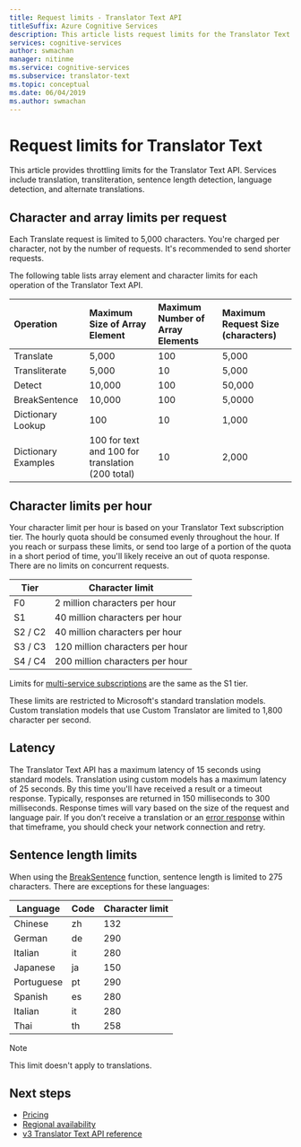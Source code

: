 ```yaml
---
title: Request limits - Translator Text API
titleSuffix: Azure Cognitive Services
description: This article lists request limits for the Translator Text API. Charges are incurred based on character count, not request frequency with a limit of 5,000 characters per request. Character limits are subscription based, with F0 limited to 2 million characters per hour.
services: cognitive-services
author: swmachan
manager: nitinme
ms.service: cognitive-services
ms.subservice: translator-text
ms.topic: conceptual
ms.date: 06/04/2019
ms.author: swmachan
---
```


# Request limits for Translator Text

This article provides throttling limits for the Translator Text API. Services include translation, transliteration, sentence length detection, language detection, and alternate translations.

## Character and array limits per request

Each Translate request is limited to 5,000 characters. You're charged per character, not by the number of requests. It's recommended to send shorter requests.

The following table lists array element and character limits for each operation of the Translator Text API.

| Operation | Maximum Size of Array Element |	Maximum Number of Array Elements |	Maximum Request Size (characters) |
|:----|:----|:----|:----|
| Translate | 5,000	| 100	| 5,000 |
| Transliterate | 5,000	| 10	| 5,000 |
| Detect | 10,000 |	100 |	50,000 |
| BreakSentence | 10,000	| 100 |	5,0000 |
| Dictionary Lookup| 100 |	10	| 1,000 |
| Dictionary Examples | 100 for text and 100 for translation (200 total)| 10|	2,000 |

## Character limits per hour

Your character limit per hour is based on your Translator Text subscription tier. The hourly quota should be consumed evenly throughout the hour. If you reach or surpass these limits, or send too large of a portion of the quota in a short period of time, you'll likely receive an out of quota response. There are no limits on concurrent requests.

| Tier | Character limit |
|------|-----------------|
| F0 | 2 million characters per hour |
| S1 | 40 million characters per hour |
| S2 / C2 | 40 million characters per hour |
| S3 / C3 | 120 million characters per hour |
| S4 / C4 | 200 million characters per hour |

Limits for [multi-service subscriptions](https://docs.microsoft.com/azure/cognitive-services/translator/reference/v3-0-reference#authentication) are the same as the S1 tier.

These limits are restricted to Microsoft's standard translation models. Custom translation models that use Custom Translator are limited to 1,800 character per second.

## Latency

The Translator Text API has a maximum latency of 15 seconds using standard models. Translation using custom models has a maximum latency of 25 seconds. By this time you'll have received a result or a timeout response. Typically, responses are returned in 150 milliseconds to 300 milliseconds. Response times will vary based on the size of the request and language pair. If you don’t receive a translation or an [error response](https://docs.microsoft.com/azure/cognitive-services/translator/reference/v3-0-reference#errors) within that timeframe, you should check your network connection and retry.

## Sentence length limits

When using the [BreakSentence](https://docs.microsoft.com/azure/cognitive-services/translator/reference/v3-0-break-sentence) function, sentence length is limited to 275 characters. There are exceptions for these languages:

| Language | Code | Character limit |
|----------|------|-----------------|
| Chinese | zh | 132 |
| German | de | 290 |
| Italian | it | 280 |
| Japanese | ja | 150 |
| Portuguese | pt | 290 |
| Spanish | es | 280 |
| Italian | it | 280 |
| Thai | th | 258 |

> [!NOTE]
> This limit doesn't apply to translations.

## Next steps

* [Pricing](https://azure.microsoft.com/pricing/details/cognitive-services/translator-text-api/)
* [Regional availability](https://azure.microsoft.com/global-infrastructure/services/?products=cognitive-services)
* [v3 Translator Text API reference](https://docs.microsoft.com/azure/cognitive-services/translator/reference/v3-0-reference)
